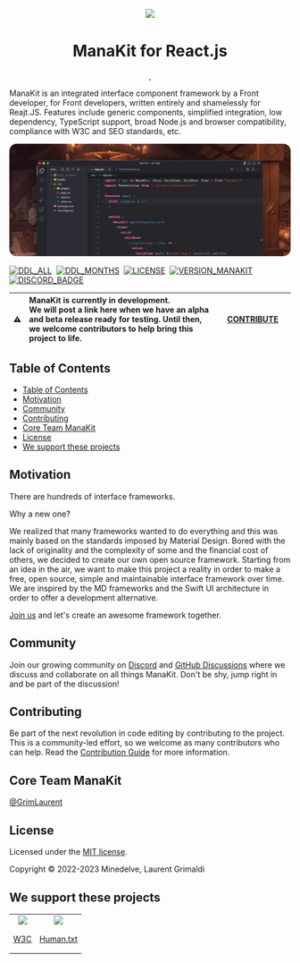 <p align="center">
  <img src="https://github.com/minedelve/.github/blob/main/assets/manakit/img/ManaKit_Icon.png" height="128">
  <h1 align="center">ManaKit for React.js</h1>
</p>

<p align="center">
  <a aria-label="Follow Manastone on Twitter" href="https://twitter.com/Manastone_FR" target="_blank">
    <img alt="" src="https://img.shields.io/badge/Follow%20@Manastone-black.svg?style=for-the-badge&logo=Twitter">
  </a>
  <!-- <a aria-label="Join the community on Discord" href="https://discord.gg/CmtVqtSzHP" target="_blank">
    <img alt="" src="https://img.shields.io/badge/Join%20the%20community-black.svg?style=for-the-badge&logo=Discord">
  </a> -->
    <a aria-label="Explore ManaKit Package" href="https://www.npmjs.com/package/manakit" target="_blank">
    <img alt="" src="https://img.shields.io/badge/ManaKit-black.svg?style=for-the-badge&logo=NPM">
  </a>
</p>

ManaKit is an integrated interface component framework by a Front developer, for Front developers, written entirely and shamelessly for Reajt.JS. Features include generic components, simplified integration, low dependency, TypeScript support, broad Node.js and browser compatibility, compliance with W3C and SEO standards, etc.

<img width="1012" alt="github-banner" src="https://github.com/manastone/.github/blob/main/assets/manakit/img/Cover.png">

[![DDL_ALL](https://img.shields.io/npm/dt/manakit.svg)](https://www.npmjs.com/package/manakit)&nbsp;
[![DDL_MONTHS](https://img.shields.io/npm/dm/manakit.svg)](https://www.npmjs.com/package/manakit)&nbsp;
[![LICENSE](https://img.shields.io/npm/l/manakit.svg)](https://www.npmjs.com/package/manakit)&nbsp;
[![VERSION_MANAKIT](https://img.shields.io/npm/v/manakit.svg)](https://www.npmjs.com/package/manakit)&nbsp;
[![DISCORD_BADGE](https://img.shields.io/discord/961266579365056573?color=5865F2&label=Discord&logo=discord&logoColor=white&style=flat-square)](https://discord.gg/CmtVqtSzHP)

| :warning: | **ManaKit is currently in development.** <br> We will post a link here when we have an alpha and beta release ready for testing. Until then, we welcome contributors to help bring this project to life. | &nbsp;&nbsp;&nbsp;&nbsp;[CONTRIBUTE](https://github.com/manastone/manakit/blob/main/CONTRIBUTING.md)&nbsp;&nbsp;&nbsp;&nbsp; |
| --------- | :------------------------------------------------------------------------------------------------------------------------------------------------------------------------------------------------------- | ---------------------------------------------------------------------------------------------------------------------------- |

## Table of Contents

- [Table of Contents](#table-of-contents)
- [Motivation](#motivation)
- [Community](#community)
- [Contributing](#contributing)
- [Core Team ManaKit](#core-team-manakit)
- [License](#license)
- [We support these projects](#we-support-these-projects)

## Motivation

There are hundreds of interface frameworks.

Why a new one?

We realized that many frameworks wanted to do everything and this was mainly based on the standards imposed by Material Design. Bored with the lack of originality and the complexity of some and the financial cost of others, we decided to create our own open source framework. Starting from an idea in the air, we want to make this project a reality in order to make a free, open source, simple and maintainable interface framework over time. We are inspired by the MD frameworks and the Swift UI architecture in order to offer a development alternative.

[Join us](https://discord.gg/CmtVqtSzHP) and let's create an awesome framework together.

## Community

Join our growing community on [Discord](https://discord.gg/CmtVqtSzHP) and [GitHub Discussions](https://github.com/manastone/manakit/discussions) where we discuss and collaborate on all things ManaKit. Don't be shy, jump right in and be part of the discussion!

## Contributing

Be part of the next revolution in code editing by contributing to the project. This is a community-led effort, so we welcome as many contributors who can help. Read the [Contribution Guide](https://github.com/minedelve/manakit/blob/main/CONTRIBUTING.md) for more information.

## Core Team ManaKit

[@GrimLaurent](https://github.com/Nycolaide)

## License

Licensed under the [MIT license](https://github.com/minedelve/manakit/blob/main/LICENSE.md).

Copyright © 2022-2023 Minedelve, Laurent Grimaldi

## We support these projects

<table>
  <tr>
    <td align="center">
      <a href="https://www.w3.org/">
        <img src="https://user-images.githubusercontent.com/62988176/209962287-d19c7bf5-2eda-42b7-885d-47902db893c3.png" height="75">
        <p>W3C</p>
      </a>
    </td>
    <td align="center">
      <a href="https://humanstxt.org/">
        <img src="https://user-images.githubusercontent.com/62988176/209962360-048f7199-49dc-4385-9469-d0af6b4a8ea9.png" height="75">
        <p>Human.txt</p>
      </a>
    </td>
  </tr>
</table>
